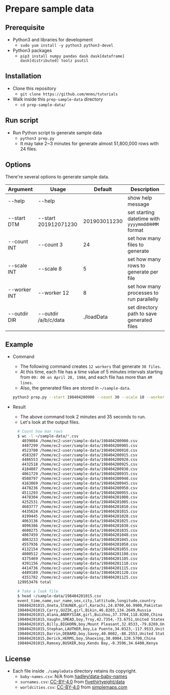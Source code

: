 # Prepare sample data

## Prerequisite

* Python3 and libraries for development
  * `sudo yum install -y python3 python3-devel`
* Python3 packages
  * `pip3 install numpy pandas dask dask[dataframe] dask[distributed] toolz psutil`

## Installation

* Clone this repository
  * `git clone https://github.com/mnms/tutorials`
* Walk inside this `prep-sample-data` directory
  * `cd prep-sample-data/`

## Run script

* Run Python script to generate sample data
  * `python3 prep.py`
  * It may take 2~3 minutes for generate almost 51,800,000 rows with 24 files.

## Options

There're several options to generate sample data.

| Argument     | Usage                | Default               | Description                                      |
| ------------ | -------------------- | --------------------- | ------------------------------------------------ |
| --help       | --help               |                       | show help message                                |
| --start DTM  | --start 201912071230 | 201903011230          | set starting datetime with `yyyymmddHHMM` format |
| --count INT  | --count 3            | 24                    | set how many files to generate                   |
| --scale INT  | --scale 8            | 5                     | set how many rows to generate per file           |
| --worker INT | --worker 12          | 8                     | set how many processes to run parallelly         |
| --outdir DIR | --outdir /a/b/c/data | ./loadData            | set directory path to save generated files       |

## Example

* Command
  * The following command creates `12 workers` that generate `30 files`.
  * At this time, each file has a time value of 5 minutes intervals starting from `09: 00 on April 20, 1984`, and each file has more than `4M lines`.
  * Also, the generated files are stored in `~/sample-data`.

  ```sh
  python3 prep.py --start 198404200900 --count 30 --scale 10 --worker 12 --outdir ~/sample-data
  ```

* Result
  * The above command took 2 minutes and 35 seconds to run.
  * Let's look at the output files.

  ```sh
    # Count how man rows
    $ wc -l ~/sample-data/*.csv
      4039084 /home/ec2-user/sample-data/198404200900.csv
      4407299 /home/ec2-user/sample-data/198404200905.csv
      4523700 /home/ec2-user/sample-data/198404200910.csv
      4583207 /home/ec2-user/sample-data/198404200915.csv
      4486553 /home/ec2-user/sample-data/198404200920.csv
      4432518 /home/ec2-user/sample-data/198404200925.csv
      4184087 /home/ec2-user/sample-data/198404200930.csv
      4061729 /home/ec2-user/sample-data/198404200935.csv
      4508797 /home/ec2-user/sample-data/198404200940.csv
      4163869 /home/ec2-user/sample-data/198404200945.csv
      4478236 /home/ec2-user/sample-data/198404200950.csv
      4511293 /home/ec2-user/sample-data/198404200955.csv
      4478304 /home/ec2-user/sample-data/198404201000.csv
      4252531 /home/ec2-user/sample-data/198404201005.csv
      4603777 /home/ec2-user/sample-data/198404201010.csv
      4435624 /home/ec2-user/sample-data/198404201015.csv
      4199445 /home/ec2-user/sample-data/198404201020.csv
      4063136 /home/ec2-user/sample-data/198404201025.csv
      4096386 /home/ec2-user/sample-data/198404201030.csv
      4600275 /home/ec2-user/sample-data/198404201035.csv
      4067459 /home/ec2-user/sample-data/198404201040.csv
      4063233 /home/ec2-user/sample-data/198404201045.csv
      4557936 /home/ec2-user/sample-data/198404201050.csv
      4132154 /home/ec2-user/sample-data/198404201055.csv
      4000512 /home/ec2-user/sample-data/198404201100.csv
      4375469 /home/ec2-user/sample-data/198404201105.csv
      4391156 /home/ec2-user/sample-data/198404201110.csv
      4414736 /home/ec2-user/sample-data/198404201115.csv
      4489189 /home/ec2-user/sample-data/198404201120.csv
      4351782 /home/ec2-user/sample-data/198404201125.csv
    129953476 total

    # Take a look file
    $ head ~/sample-data/198404201015.csv
    event_time,name,sur_name,sex,city,lattitude,longitude,country
    198404201015,Oneta,STAUNER,girl,Karachi,24.8700,66.9900,Pakistan
    198404201015,Carry,GUZIK,girl,Bikin,46.8203,134.2649,Russia
    198404201015,Alana,ANDRYSIAK,girl,Buizhou,37.3704,118.0200,China
    198404201015,Vaughn,SMEAD,boy,Troy,42.7354,-73.6751,United States
    198404201015,Billy,BIGHORN,boy,Mount Pleasant,32.8533,-79.8269,United States
    198404201015,Stephan,LAUTHER,boy,La Puente,34.0323,-117.9533,United States
    198404201015,Darrin,DEBARD,boy,Savoy,40.0602,-88.2553,United States
    198404201015,Derick,HERMS,boy,Shaoxing,30.0004,120.5700,China
    198404201015,Ramsey,BUSKER,boy,Kendu Bay,-0.3596,34.6400,Kenya
  ```

## License

* Each file inside `./sampleData` directory retains its copyright.
  * `baby-names.csv`: N/A from [hadley/data-baby-names](https://github.com/hadley/data-baby-names/blob/master/baby-names.csv)
  * `surnames.csv`: [CC-BY-4.0](https://github.com/fivethirtyeight/data/blob/master/LICENSE) from [fivethirtyeight/data](https://github.com/fivethirtyeight/data/blob/master/most-common-name/surnames.csv)
  * `worldcities.csv`: [CC-BY-4.0](https://creativecommons.org/licenses/by/4.0/) from [simplemaps.com](https://simplemaps.com/data/world-cities)
